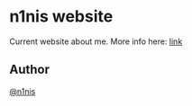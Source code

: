 # n1nis website

Current website about me. More info here: [link](https://rucinski-portfolio.onrender.com/)

## Author

[@n1nis](https://github.com/n1nis/)
